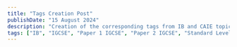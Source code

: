 ```yaml
---
title: "Tags Creation Post"
publishDate: "15 August 2024"
description: "Creation of the corresponding tags from IB and CAIE topics."
tags: ["IB", "IGCSE", "Paper 1 IGCSE", "Paper 2 IGCSE", "Standard Level", "High Level", "Paper 1 IB", "Paper 2 IB", "Paper 3 IB", "Option A IB", "Option B IB", "Option C IB", "Option D IB", "Extended Essay", "Internal Assessment", "Tools", "Resources", "Materials"]
---
```


